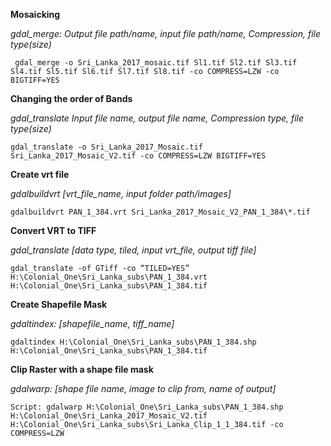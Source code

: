 ﻿**Mosaicking**
 
*gdal_merge: Output file path/name, input file path/name, Compression, file type(size)*
 
	 gdal_merge -o Sri_Lanka_2017_mosaic.tif Sl1.tif Sl2.tif Sl3.tif Sl4.tif Sl5.tif Sl6.tif Sl7.tif Sl8.tif -co COMPRESS=LZW -co BIGTIFF=YES

**Changing the order of Bands**

*gdal_translate Input file name, output file name, Compression type, file type(size)*

	gdal_translate -o Sri_Lanka_2017_Mosaic.tif Sri_Lanka_2017_Mosaic_V2.tif -co COMPRESS=LZW BIGTIFF=YES

**Create vrt file**

*gdalbuildvrt [vrt_file_name, input folder path/images]*

	gdalbuildvrt PAN_1_384.vrt Sri_Lanka_2017_Mosaic_V2_PAN_1_384\*.tif

**Convert VRT to TIFF**

*gdal_translate [data type, tiled, input vrt_file, output tiff file]*

	gdal_translate -of GTiff -co “TILED=YES” H:\Colonial_One\Sri_Lanka_subs\PAN_1_384.vrt H:\Colonial_One\Sri_Lanka_subs\PAN_1_384.tif

**Create Shapefile Mask**

*gdaltindex: [shapefile_name, tiff_name]*

	gdaltindex H:\Colonial_One\Sri_Lanka_subs\PAN_1_384.shp H:\Colonial_One\Sri_Lanka_subs\PAN_1_384.tif

**Clip Raster with a shape file mask**

*gdalwarp: [shape file name, image to clip from, name of output]*

	Script: gdalwarp H:\Colonial_One\Sri_Lanka_subs\PAN_1_384.shp H:\Colonial_One\Sri_Lanka_2017_Mosaic_V2.tif H:\Colonial_One\Sri_Lanka_subs\Sri_Lanka_Clip_1_1_384.tif -co COMPRESS=LZW

